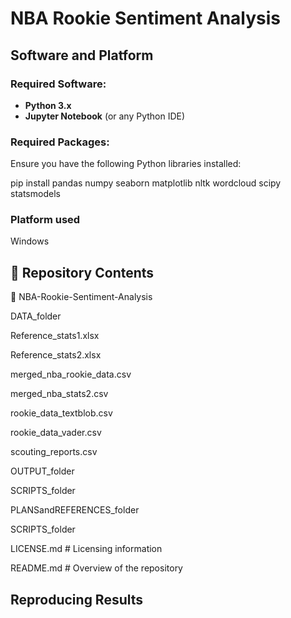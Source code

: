 # NBA Rookie Sentiment Analysis  

## Software and Platform

### Required Software:  
- **Python 3.x**  
- **Jupyter Notebook** (or any Python IDE)  

### Required Packages:  

Ensure you have the following Python libraries installed:  

pip install pandas numpy seaborn matplotlib nltk wordcloud scipy statsmodels

### Platform used

Windows

## 📂 Repository Contents  
📂 NBA-Rookie-Sentiment-Analysis

DATA_folder

  Reference_stats1.xlsx
  
  Reference_stats2.xlsx
  
  merged_nba_rookie_data.csv
  
  merged_nba_stats2.csv
  
  rookie_data_textblob.csv
  
  rookie_data_vader.csv
  
  scouting_reports.csv
  
OUTPUT_folder

SCRIPTS_folder

PLANSandREFERENCES_folder

SCRIPTS_folder

LICENSE.md # Licensing information

README.md # Overview of the repository


## Reproducing Results


